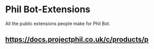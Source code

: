 # Phil Bot-Extensions
All the public extensions people make for Phil Bot.

[https://docs.projectphil.co.uk/c/products/p
](https://prophil.link/pmultibot)
---
